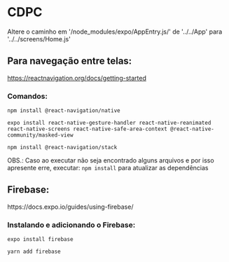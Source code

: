 # CDPC

<p>Altere o caminho em '/node_modules/expo/AppEntry.js/' de '../../App' para '../../screens/Home.js'

## Para navegação entre telas:

https://reactnavigation.org/docs/getting-started

### Comandos:

<p><code>npm install @react-navigation/native</code></p>
<p><code>expo install react-native-gesture-handler react-native-reanimated react-native-screens react-native-safe-area-context @react-native-community/masked-view</code></p>
<p><code>npm install @react-navigation/stack</code></p>
<p>OBS.: Caso ao executar não seja encontrado alguns arquivos e por isso apresente erre, executar: <code>npm install</code> para atualizar as dependências</p>

## Firebase:

<p>https://docs.expo.io/guides/using-firebase/</p>

### Instalando e adicionando o Firebase:

<p><code>expo install firebase</code></p>
<p><code>yarn add firebase</code></p>
